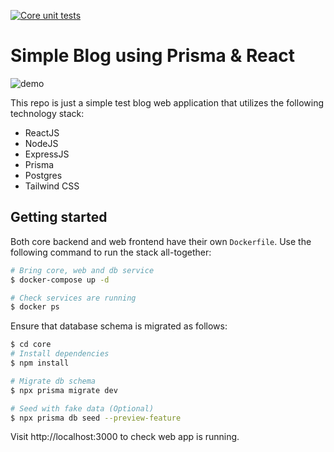 [![Core unit tests](https://github.com/asyrafnorafandi/prisma-react-blog/actions/workflows/test.yaml/badge.svg)](https://github.com/asyrafnorafandi/prisma-react-blog/actions/workflows/test.yaml)

# Simple Blog using Prisma & React

![demo](./docs/demo.gif)

This repo is just a simple test blog web application that utilizes the following technology stack:

- ReactJS
- NodeJS
- ExpressJS
- Prisma
- Postgres
- Tailwind CSS

## Getting started

Both core backend and web frontend have their own `Dockerfile`. Use the following command to run the stack all-together:

```bash
# Bring core, web and db service
$ docker-compose up -d

# Check services are running
$ docker ps
```

Ensure that database schema is migrated as follows:

```bash
$ cd core
# Install dependencies
$ npm install

# Migrate db schema
$ npx prisma migrate dev

# Seed with fake data (Optional)
$ npx prisma db seed --preview-feature
```

Visit http://localhost:3000 to check web app is running.
